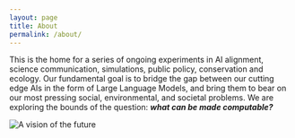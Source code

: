 ```yaml
---
layout: page
title: About
permalink: /about/
---
```


This is the home for a series of ongoing experiments in AI alignment, science communication, simulations, public policy, conservation and ecology. Our fundamental goal is to bridge the gap between our cutting edge AIs in the form of Large Language Models, and bring them to bear on our most pressing social, environmental, and societal problems. We are exploring the bounds of the question:
***what can be made computable?***


![A vision of the future]({{site.baseurl}}/assets/images/DALL·E_2025-01-18_11.17.42-A_futuristic_city_situated_on_the_edge_of_a_lush_mountainous_forest_and_a_thriving_wild_sea.webp)
